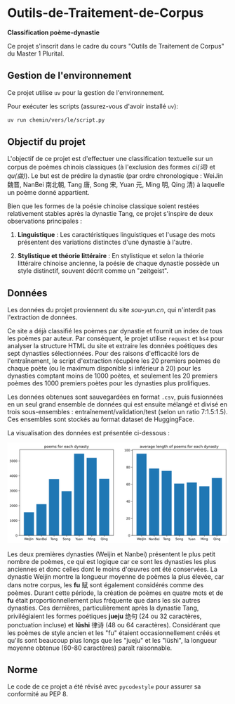 # Outils-de-Traitement-de-Corpus

**Classification poème-dynastie**

Ce projet s'inscrit dans le cadre du cours "Outils de Traitement de Corpus" du Master 1 Plurital.

## Gestion de l'environnement

Ce projet utilise `uv` pour la gestion de l'environnement.

Pour exécuter les scripts (assurez-vous d'avoir installé `uv`):
```bash
uv run chemin/vers/le/script.py
```

## Objectif du projet

L'objectif de ce projet est d'effectuer une classification textuelle sur un corpus de poèmes chinois classiques (à l'exclusion des formes *ci(词)* et *qu(曲)*). Le but est de prédire la dynastie (par ordre chronologique : WeiJin 魏晋, NanBei 南北朝, Tang 唐, Song 宋, Yuan 元, Ming 明, Qing 清) à laquelle un poème donné appartient.

Bien que les formes de la poésie chinoise classique soient restées relativement stables après la dynastie Tang, ce projet s'inspire de deux observations principales :

1.  **Linguistique** : Les caractéristiques linguistiques et l'usage des mots présentent des variations distinctes d'une dynastie à l'autre.

2.  **Stylistique et théorie littéraire** : En stylistique et selon la théorie littéraire chinoise ancienne, la poésie de chaque dynastie possède un style distinctif, souvent décrit comme un "zeitgeist".


## Données

Les données du projet proviennent du site *sou-yun.cn*, qui n'interdit pas l'extraction de données.

Ce site a déjà classifié les poèmes par dynastie et fournit un index de tous les poèmes par auteur. Par conséquent, le projet utilise `request` et `bs4` pour analyser la structure HTML du site et extraire les données poétiques des sept dynasties sélectionnées. Pour des raisons d'efficacité lors de l'entraînement, le script d'extraction récupère les 20 premiers poèmes de chaque poète (ou le maximum disponible si inférieur à 20) pour les dynasties comptant moins de 1000 poètes, et seulement les 20 premiers poèmes des 1000 premiers poètes pour les dynasties plus prolifiques.

Les données obtenues sont sauvegardées en format `.csv`, puis fusionnées en un seul grand ensemble de données qui est ensuite mélangé et divisé en trois sous-ensembles : entraînement/validation/test (selon un ratio 7:1.5:1.5). Ces ensembles sont stockés au format dataset de HuggingFace.

La visualisation des données est présentée ci-dessous :

![](./figures/dynasty_poems_stats.png)

Les deux premières dynasties (Weijin et Nanbei) présentent le plus petit nombre de poèmes, ce qui est logique car ce sont les dynasties les plus anciennes et donc celles dont le moins d'œuvres ont été conservées. La dynastie Weijin montre la longueur moyenne de poèmes la plus élevée, car dans notre corpus, les **fu** 赋 sont également considérés comme des poèmes. Durant cette période, la création de poèmes en quatre mots et de **fu** était proportionnellement plus fréquente que dans les six autres dynasties. Ces dernières, particulièrement après la dynastie Tang, privilégiaient les formes poétiques **jueju** 绝句 (24 ou 32 caractères, ponctuation incluse) et **lüshi** 律诗 (48 ou 64 caractères). Considérant que les poèmes de style ancien et les "fu" étaient occasionnellement créés et qu'ils sont beaucoup plus longs que les "jueju" et les "lüshi", la longueur moyenne obtenue (60-80 caractères) paraît raisonnable.

## Norme

Le code de ce projet a été révisé avec `pycodestyle` pour assurer sa conformité au PEP 8.